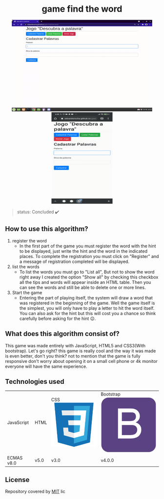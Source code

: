 <h1 align="center"> game find the word </h1>
 
 
 
 <p align="center"> 
 <img width="460" height="300" src="img/assets/palavra.gif">
 <img width="200" height="300" src="img/assets/gifcll.gif">
 </p>
 
 
 > status: Concluded ✔️
 
 
 
 ## How to use this algorithm?

1. register the word
     + In the first part of the game you must register the word with the hint to be displayed, just write the hint and the word in the indicated places. To complete the registration you must click on "Register" and a message of registration completed will be displayed.
2. list the words
     + To list the words you must go to "List all", But not to show the word right away I created the option "Show all" by checking this checkbox all the tips and words will appear inside an HTML table. Then you can see the words and still be able to delete one or more lines.
3. Start the game
     + Entering the part of playing itself, the system will draw a word that was registered in the beginning of the game. Well the game itself is the simplest, you will only have to play a letter to hit the word itself. You can also ask for the hint but this will cost you a chance so think carefully before asking for the hint 😉.

## What does this algorithm consist of?

This game was made entirely with JavaScript, HTML5 and CSS3(With bootstrap). Let's go right? this game is really cool and the way it was made is even better, don't you think? not to mention that the game is fully responsive don't worry about opening it on a small cell phone or 4k monitor everyone will have the same experience.

## Technologies used


<table> 
 <tr>
  <td>JavaScript</td>
  <td>HTML</td>
  <td>CSS <img src="img/assets/css3-original.svg"></td>
  <td>Bootstrap <img src="img/assets/bootstrap-plain.svg"></td>
 </tr>
 <tr> 
  <td> ECMAS v8.0</td>
  <td> v5.0 </td>
  <td>v3.0</td>
  <td>v4.0.0</td>
 </tr>
</table>

## License
Repository covered by [MIT](http://escolhaumalicenca.com.br/licencas/mit/) lic
